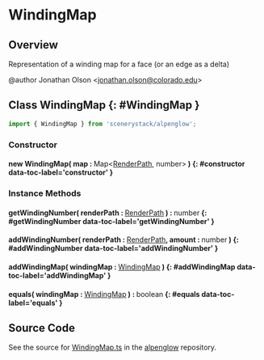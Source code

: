 # WindingMap

## Overview

Representation of a winding map for a face (or an edge as a delta)

@author Jonathan Olson &lt;jonathan.olson@colorado.edu&gt;

## Class WindingMap {: #WindingMap }


```js
import { WindingMap } from 'scenerystack/alpenglow';
```
### Constructor

#### new WindingMap( map : <span style="font-weight: 400;">Map&lt;[RenderPath](../alpenglow/RenderPath.md), <span style="color: hsla(calc(var(--md-hue) + 180deg),80%,40%,1);">number</span>&gt;</span> ) {: #constructor data-toc-label='constructor' }

### Instance Methods

#### getWindingNumber( renderPath : <span style="font-weight: 400;">[RenderPath](../alpenglow/RenderPath.md)</span> ) : <span style="font-weight: 400;"><span style="color: hsla(calc(var(--md-hue) + 180deg),80%,40%,1);">number</span></span> {: #getWindingNumber data-toc-label='getWindingNumber' }

#### addWindingNumber( renderPath : <span style="font-weight: 400;">[RenderPath](../alpenglow/RenderPath.md)</span>, amount : <span style="font-weight: 400;"><span style="color: hsla(calc(var(--md-hue) + 180deg),80%,40%,1);">number</span></span> ) {: #addWindingNumber data-toc-label='addWindingNumber' }

#### addWindingMap( windingMap : <span style="font-weight: 400;">[WindingMap](../alpenglow/WindingMap.md)</span> ) {: #addWindingMap data-toc-label='addWindingMap' }

#### equals( windingMap : <span style="font-weight: 400;">[WindingMap](../alpenglow/WindingMap.md)</span> ) : <span style="font-weight: 400;"><span style="color: hsla(calc(var(--md-hue) + 180deg),80%,40%,1);">boolean</span></span> {: #equals data-toc-label='equals' }



## Source Code

See the source for [WindingMap.ts](https://github.com/phetsims/alpenglow/blob/main/js/cag/WindingMap.ts) in the [alpenglow](https://github.com/phetsims/alpenglow) repository.
